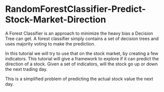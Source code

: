 # RandomForestClassifier-Predict-Stock-Market-Direction

A Forest Classifier is an approach to minimize the heavy bias a Decision Tree can get. A forest classifier simply contains a set of decision trees and uses majority voting to make the prediction.

In this tutorial we will try to use that on the stock market, by creating a few indicators. This tutorial will give a framework to explore if it can predict the direction of a stock. Given a set of indicators, will the stock go up or down the next trading day.

This is a simplified problem of predicting the actual stock value the next day.
